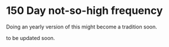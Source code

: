 # 150 Day not-so-high frequency

Doing an yearly version of this might become a tradition soon.

to be updated soon.

